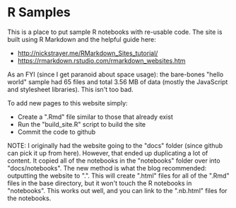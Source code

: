 # R Samples

This is a place to put sample R notebooks with re-usable code.  The site
is built using R Markdown and the helpful guide here:

* http://nickstrayer.me/RMarkdown_Sites_tutorial/
* https://rmarkdown.rstudio.com/rmarkdown_websites.htm

As an FYI (since I get paranoid about space usage): the bare-bones "hello world"
sample had 65 files and total 3.56 MB of data (mostly the JavaScript and
stylesheet libraries).  This isn't too bad.

To add new pages to this website simply:

* Create a ".Rmd" file similar to those that already exist
* Run the "build_site.R" script to build the site
* Commit the code to github

NOTE: I originally had the website going to the "docs" folder (since github
can pick it up from here).  However, that ended up duplicating a lot of
content.  It copied all of the notebooks in the "notebooks" folder over into
"docs/notebooks".  The new method is what the blog recommended: outputting the
website to ".". This will create ".html" files for all of the ".Rmd" files in
the base directory, but it won't touch the R notebooks in "notebooks".  This
works out well, and you can link to the ".nb.html" files for the notebooks.
